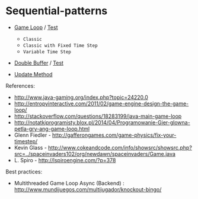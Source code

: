 Sequential-patterns
==================
* [Game Loop](https://github.com/victorakamon/sequential-patterns/tree/master/src/gameloop) / [Test](https://github.com/victorakamon/sequential-patterns/blob/master/test/gameloop)
  * ```Classic```
  * ```Classic with Fixed Time Step```
  * ```Variable Time Step```
  
* [Double Buffer](https://github.com/victorakamon/sequential-patterns/tree/master/src/doublebuffer) / [Test](https://github.com/victorakamon/sequential-patterns/blob/master/test/doublebuffer)

* [Update Method](https://github.com/victorakamon/sequential-patterns/tree/master/src/updatemethod)

 References:
  * http://www.java-gaming.org/index.php?topic=24220.0
  * http://entropyinteractive.com/2011/02/game-engine-design-the-game-loop/  
  * http://stackoverflow.com/questions/18283199/java-main-game-loop
  * http://notatkiprogramisty.blox.pl/2014/04/Programowanie-Gier-glowna-petla-gry-ang-game-loop.html
  * Glenn Fiedler - http://gafferongames.com/game-physics/fix-your-timestep/
  * Kevin Glass - http://www.cokeandcode.com/info/showsrc/showsrc.php?src=../spaceinvaders102/org/newdawn/spaceinvaders/Game.java
  * L. Spiro - http://lspiroengine.com/?p=378
  
 Best practices:
  * Multithreaded Game Loop Async (Backend) : http://www.mundijuegos.com/multijugador/knockout-bingo/

